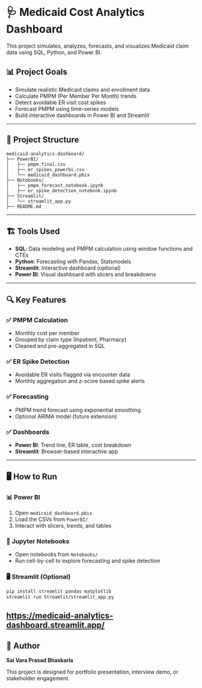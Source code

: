 
# 🩺 Medicaid Cost Analytics Dashboard

This project simulates, analyzes, forecasts, and visualizes Medicaid claim data using SQL, Python, and Power BI.

## 📊 Project Goals

- Simulate realistic Medicaid claims and enrollment data
- Calculate PMPM (Per Member Per Month) trends
- Detect avoidable ER visit cost spikes
- Forecast PMPM using time-series models
- Build interactive dashboards in Power BI and Streamlit

---

## 📁 Project Structure

```
medicaid-analytics-dashboard/
├── PowerBI/
│   ├── pmpm_final.csv
│   ├── er_spikes_powerbi.csv
│   └── medicaid_dashboard.pbix
├── Notebooks/
│   ├── pmpm_forecast_notebook.ipynb
│   ├── er_spike_detection_notebook.ipynb
├── Streamlit/
│   └── streamlit_app.py
├── README.md
```

---

## 🏗️ Tools Used

- **SQL**: Data modeling and PMPM calculation using window functions and CTEs
- **Python**: Forecasting with Pandas, Statsmodels
- **Streamlit**: Interactive dashboard (optional)
- **Power BI**: Visual dashboard with slicers and breakdowns

---

## 🔍 Key Features

### ✅ PMPM Calculation
- Monthly cost per member
- Grouped by claim type (Inpatient, Pharmacy)
- Cleaned and pre-aggregated in SQL

### ✅ ER Spike Detection
- Avoidable ER visits flagged via encounter data
- Monthly aggregation and z-score based spike alerts

### ✅ Forecasting
- PMPM trend forecast using exponential smoothing
- Optional ARIMA model (future extension)

### ✅ Dashboards
- **Power BI**: Trend line, ER table, cost breakdown
- **Streamlit**: Browser-based interactive app

---

## 🖥 How to Run

### 📊 Power BI
1. Open `medicaid_dashboard.pbix`
2. Load the CSVs from `PowerBI/`
3. Interact with slicers, trends, and tables

### 📘 Jupyter Notebooks
- Open notebooks from `Notebooks/`
- Run cell-by-cell to explore forecasting and spike detection

### 🖥 Streamlit (Optional)
```bash
pip install streamlit pandas matplotlib
streamlit run Streamlit/streamlit_app.py
```
https://medicaid-analytics-dashboard.streamlit.app/
---

## 🏁 Author
**Sai Vara Prasad Bhaskarla**

This project is designed for portfolio presentation, interview demo, or stakeholder engagement.

